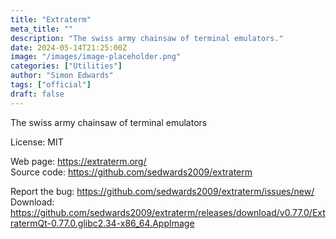 ```yaml
---
title: "Extraterm"
meta_title: ""
description: "The swiss army chainsaw of terminal emulators."
date: 2024-05-14T21:25:00Z
image: "/images/image-placeholder.png"
categories: ["Utilities"]
author: "Simon Edwards"
tags: ["official"]
draft: false
---
```


The swiss army chainsaw of terminal emulators

License: MIT

Web page: https://extraterm.org/  
Source code: https://github.com/sedwards2009/extraterm

Report the bug: https://github.com/sedwards2009/extraterm/issues/new/   
Download: https://github.com/sedwards2009/extraterm/releases/download/v0.77.0/ExtratermQt-0.77.0.glibc2.34-x86_64.AppImage
